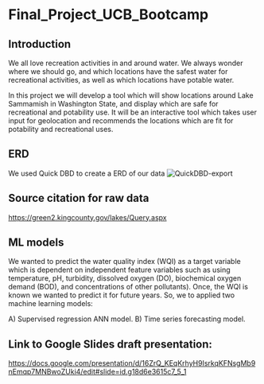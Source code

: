 # Final_Project_UCB_Bootcamp

## Introduction

We all love recreation activities in and around water. We always wonder where we should go, and which locations have the safest water for
recreational activities, as well as which locations have potable water.

In this project we will develop a tool which will show locations around Lake Sammamish in Washington State, and display which are safe for
recreational and potability use. It will be an interactive tool which takes user input for geolocation and recommends the locations which 
are fit for potability and recreational uses. 

## ERD

We used Quick DBD to create a ERD of our data
![QuickDBD-export](https://user-images.githubusercontent.com/106849689/200139417-deccad9a-fb82-4ff2-92a1-862dc4d4b325.png)

## Source citation for raw data

https://green2.kingcounty.gov/lakes/Query.aspx

## ML models 

We wanted to predict the water quality index (WQI) as a target variable which is dependent on independent feature variables such as using temperature, pH, turbidity, dissolved oxygen (DO), biochemical oxygen demand (BOD), and concentrations of other pollutants). Once, the WQI is known we wanted to predict it for future years. So, we  to applied two machine learning models:

A) Supervised regression ANN model.
B) Time series forecasting model.

## Link to Google Slides draft presentation:

https://docs.google.com/presentation/d/16ZrQ_KEqKrhyH9IsrkqKFNsgMb9nEmqp7MNBwoZUki4/edit#slide=id.g18d6e3615c7_5_1
